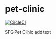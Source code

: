 # pet-clinic
[![CircleCI](https://circleci.com/gh/YanCanCode/pet-clinic.svg?style=svg&circle-token=b00665ac4b6c89a1cdbc5e87d5d305682eb67c96)](https://app.circleci.com/pipelines/github/YanCanCode/pet-clinic)

SFG Pet Clinic 
add text

